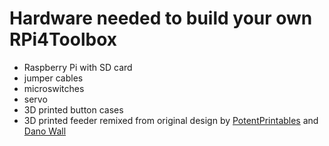 # Hardware needed to build your own RPi4Toolbox

- Raspberry Pi with SD card
- jumper cables
- microswitches
- servo
- 3D printed button cases
- 3D printed feeder remixed from original design by [PotentPrintables](https://www.thingiverse.com/thing:3170748) and [Dano Wall](https://www.thingiverse.com/thing:3880339)
